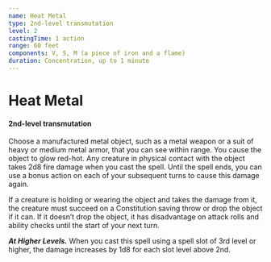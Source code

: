 ```yaml
---
name: Heat Metal
type: 2nd-level transmutation
level: 2
castingTime: 1 action
range: 60 feet
components: V, S, M (a piece of iron and a flame)
duration: Concentration, up to 1 minute
---
```


# Heat Metal

#### 2nd-level transmutation

Choose a manufactured metal object, such as a metal weapon or a suit of heavy or medium metal armor, that you can see within range. You cause the object to glow red-hot. Any creature in physical contact with the object takes 2d8 fire damage when you cast the spell. Until the spell ends, you can use a bonus action on each of your subsequent turns to cause this damage again.

If a creature is holding or wearing the object and takes the damage from it, the creature must succeed on a Constitution saving throw or drop the object if it can. If it doesn’t drop the object, it has disadvantage on attack rolls and ability checks until the start of your next turn.

_**At Higher Levels.**_ When you cast this spell using a spell slot of 3rd level or higher, the damage increases by 1d8 for each slot level above 2nd.
